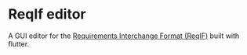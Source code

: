 # ReqIf editor

A GUI editor for the [Requirements Interchange Format (ReqIF)](https://www.omg.org/reqif/) built with flutter.



